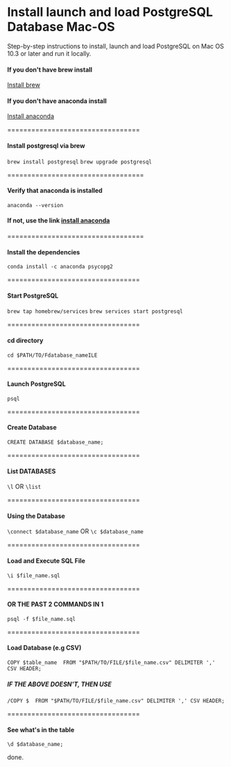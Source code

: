 # Install launch and load PostgreSQL Database Mac-OS
Step-by-step instructions to install, launch and load PostgreSQL on Mac OS 10.3 or later and run it locally.

#### If you don't have brew install
[Install brew](https://brew.sh)

#### If you don't have anaconda install
[Install anaconda](https://www.anaconda.com/download/#macos)

=================================
#### Install postgresql via brew 
`brew install postgresql`
`brew upgrade postgresql`

==================================
#### Verify that anaconda is installed 
`anaconda --version`

#### If not, use the link [install anaconda](https://www.anaconda.com/download/#macos)

==================================
#### Install the dependencies 
`conda install -c anaconda psycopg2`

=================================
#### Start PostgreSQL
`brew tap homebrew/services`
`brew services start postgresql`

=================================
#### cd directory
`cd $PATH/TO/Fdatabase_nameILE`

=================================
#### Launch PostgreSQL
`psql`

=================================
#### Create Database
`CREATE DATABASE $database_name;`

=================================
#### List DATABASES
`\l` OR `\list`

=================================
#### Using the Database
`\connect $database_name` OR `\c $database_name`

=================================
#### Load and Execute SQL File
`\i $file_name.sql`

=================================
#### OR THE PAST 2 COMMANDS IN 1
`psql -f $file_name.sql`

=================================
#### Load Database (e.g CSV)
`COPY $table_name 
FROM "$PATH/TO/FILE/$file_name.csv" DELIMITER ',' CSV HEADER;`

##### IF THE ABOVE DOESN'T, THEN USE 
`/COPY $ 
FROM "$PATH/TO/FILE/$file_name.csv" DELIMITER ',' CSV HEADER;`

=================================
#### See what's in the table
`\d $database_name;`

done.
